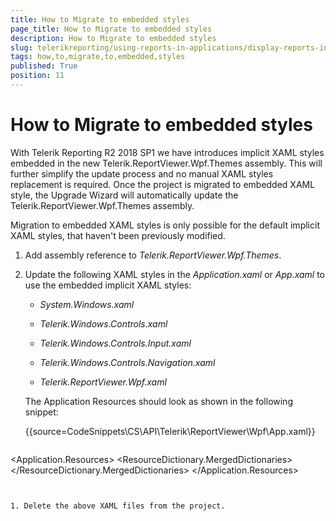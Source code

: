 ```yaml
---
title: How to Migrate to embedded styles
page_title: How to Migrate to embedded styles 
description: How to Migrate to embedded styles
slug: telerikreporting/using-reports-in-applications/display-reports-in-applications/wpf-application/how-to-migrate-to-embedded-styles
tags: how,to,migrate,to,embedded,styles
published: True
position: 11
---
```


# How to Migrate to embedded styles

With Telerik Reporting R2 2018 SP1 we have introduces implicit XAML styles embedded in the new Telerik.ReportViewer.Wpf.Themes assembly. This will further simplify the update process and no manual XAML styles replacement is required. Once the project is migrated to embedded XAML style, the Upgrade Wizard will automatically update the Telerik.ReportViewer.Wpf.Themes assembly. 

Migration to embedded XAML styles is only possible for the default implicit XAML styles, that haven't been previously modified. 

1. Add assembly reference to _Telerik.ReportViewer.Wpf.Themes_. 

1. Update the following XAML styles in the _Application.xaml_ or _App.xaml_ to use the embedded implicit XAML styles: 

	+ *System.Windows.xaml* 
	
	+ *Telerik.Windows.Controls.xaml* 
	
	+ *Telerik.Windows.Controls.Input.xaml* 
	
	+ *Telerik.Windows.Controls.Navigation.xaml* 

	+ *Telerik.ReportViewer.Wpf.xaml* 
   
	The Application Resources should look as shown in the following snippet:

	{{source=CodeSnippets\CS\API\Telerik\ReportViewer\Wpf\App.xaml}}
	````XML
<Application x:Class="WpfApplication1.App"
			 xmlns="http://schemas.microsoft.com/winfx/2006/xaml/presentation"
			 xmlns:x="http://schemas.microsoft.com/winfx/2006/xaml"
			 StartupUri="MainWindow.xaml">
		<Application.Resources>
			<ResourceDictionary>
				<ResourceDictionary.MergedDictionaries>
					<ResourceDictionary Source="/Telerik.ReportViewer.Wpf.Themes;component/Themes/Fluent/System.Windows.xaml" />
					<ResourceDictionary Source="/Telerik.ReportViewer.Wpf.Themes;component/Themes/Fluent/Telerik.Windows.Controls.xaml" />
					<ResourceDictionary Source="/Telerik.ReportViewer.Wpf.Themes;component/Themes/Fluent/Telerik.Windows.Controls.Input.xaml" />
					<ResourceDictionary Source="/Telerik.ReportViewer.Wpf.Themes;component/Themes/Fluent/Telerik.Windows.Controls.Navigation.xaml" />
					<ResourceDictionary Source="/Telerik.ReportViewer.Wpf.Themes;component/Themes/Fluent/Telerik.ReportViewer.Wpf.xaml" />
				</ResourceDictionary.MergedDictionaries>
			</ResourceDictionary>
		</Application.Resources>
	</Application>
````


1. Delete the above XAML files from the project.
